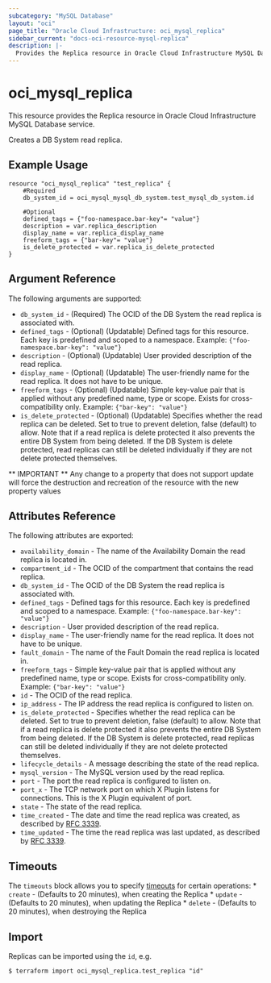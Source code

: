 ```yaml
---
subcategory: "MySQL Database"
layout: "oci"
page_title: "Oracle Cloud Infrastructure: oci_mysql_replica"
sidebar_current: "docs-oci-resource-mysql-replica"
description: |-
  Provides the Replica resource in Oracle Cloud Infrastructure MySQL Database service
---
```


# oci_mysql_replica
This resource provides the Replica resource in Oracle Cloud Infrastructure MySQL Database service.

Creates a DB System read replica.

## Example Usage

```hcl
resource "oci_mysql_replica" "test_replica" {
	#Required
	db_system_id = oci_mysql_mysql_db_system.test_mysql_db_system.id

	#Optional
	defined_tags = {"foo-namespace.bar-key"= "value"}
	description = var.replica_description
	display_name = var.replica_display_name
	freeform_tags = {"bar-key"= "value"}
	is_delete_protected = var.replica_is_delete_protected
}
```

## Argument Reference

The following arguments are supported:

* `db_system_id` - (Required) The OCID of the DB System the read replica is associated with.
* `defined_tags` - (Optional) (Updatable) Defined tags for this resource. Each key is predefined and scoped to a namespace. Example: `{"foo-namespace.bar-key": "value"}` 
* `description` - (Optional) (Updatable) User provided description of the read replica.
* `display_name` - (Optional) (Updatable) The user-friendly name for the read replica. It does not have to be unique.
* `freeform_tags` - (Optional) (Updatable) Simple key-value pair that is applied without any predefined name, type or scope. Exists for cross-compatibility only. Example: `{"bar-key": "value"}` 
* `is_delete_protected` - (Optional) (Updatable) Specifies whether the read replica can be deleted. Set to true to prevent deletion, false (default) to allow. Note that if a read replica is delete protected it also prevents the entire DB System from being deleted. If the DB System is delete protected, read replicas can still be deleted individually if they are not delete  protected themselves. 


** IMPORTANT **
Any change to a property that does not support update will force the destruction and recreation of the resource with the new property values

## Attributes Reference

The following attributes are exported:

* `availability_domain` - The name of the Availability Domain the read replica is located in.
* `compartment_id` - The OCID of the compartment that contains the read replica.
* `db_system_id` - The OCID of the DB System the read replica is associated with.
* `defined_tags` - Defined tags for this resource. Each key is predefined and scoped to a namespace. Example: `{"foo-namespace.bar-key": "value"}` 
* `description` - User provided description of the read replica.
* `display_name` - The user-friendly name for the read replica. It does not have to be unique.
* `fault_domain` - The name of the Fault Domain the read replica is located in.
* `freeform_tags` - Simple key-value pair that is applied without any predefined name, type or scope. Exists for cross-compatibility only. Example: `{"bar-key": "value"}` 
* `id` - The OCID of the read replica.
* `ip_address` - The IP address the read replica is configured to listen on. 
* `is_delete_protected` - Specifies whether the read replica can be deleted. Set to true to prevent deletion, false (default) to allow. Note that if a read replica is delete protected it also prevents the entire DB System from being deleted. If the DB System is delete protected, read replicas can still be deleted individually if they are not delete  protected themselves. 
* `lifecycle_details` - A message describing the state of the read replica.
* `mysql_version` - The MySQL version used by the read replica.
* `port` - The port the read replica is configured to listen on.
* `port_x` - The TCP network port on which X Plugin listens for connections. This is the X Plugin equivalent of port. 
* `state` - The state of the read replica.
* `time_created` - The date and time the read replica was created, as described by [RFC 3339](https://tools.ietf.org/rfc/rfc3339). 
* `time_updated` - The time the read replica was last updated, as described by [RFC 3339](https://tools.ietf.org/rfc/rfc3339). 

## Timeouts

The `timeouts` block allows you to specify [timeouts](https://registry.terraform.io/providers/oracle/oci/latest/docs/guides/changing_timeouts) for certain operations:
	* `create` - (Defaults to 20 minutes), when creating the Replica
	* `update` - (Defaults to 20 minutes), when updating the Replica
	* `delete` - (Defaults to 20 minutes), when destroying the Replica


## Import

Replicas can be imported using the `id`, e.g.

```
$ terraform import oci_mysql_replica.test_replica "id"
```

